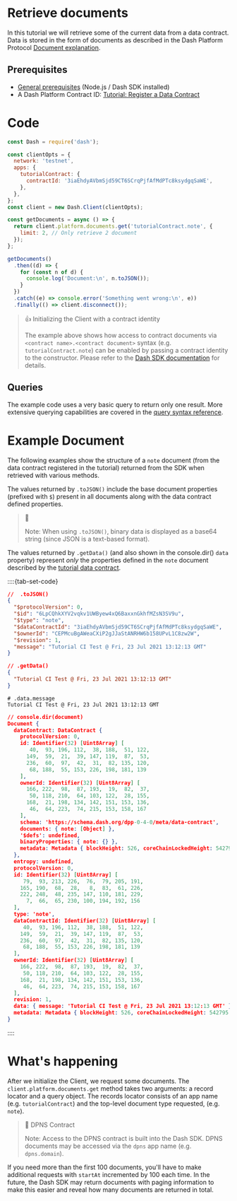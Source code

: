 # Retrieve documents

In this tutorial we will retrieve some of the current data from a data contract. Data is stored in the form of documents as described in the Dash Platform Protocol [Document explanation](../../explanations/platform-protocol-document.md).

## Prerequisites
- [General prerequisites](../../tutorials/introduction.md#prerequisites) (Node.js / Dash SDK installed)
- A Dash Platform Contract ID: [Tutorial: Register a Data Contract](../../tutorials/contracts-and-documents/register-a-data-contract.md) 

# Code

```javascript
const Dash = require('dash');

const clientOpts = {
  network: 'testnet',
  apps: {
    tutorialContract: {
      contractId: '3iaEhdyAVbmSjd59CT6SCrqPjfAfMdPTc8ksydgqSaWE',
    },
  },
};
const client = new Dash.Client(clientOpts);

const getDocuments = async () => {
  return client.platform.documents.get('tutorialContract.note', {
    limit: 2, // Only retrieve 2 document
  });
};

getDocuments()
  .then((d) => {
    for (const n of d) {
      console.log('Document:\n', n.toJSON());
    }
  })
  .catch((e) => console.error('Something went wrong:\n', e))
  .finally(() => client.disconnect());
``` 

> 👍 Initializing the Client with a contract identity
>
> The example above shows how access to contract documents via `<contract name>.<contract document>` syntax (e.g. `tutorialContract.note`) can be enabled by passing a contract identity to the constructor. Please refer to the [Dash SDK documentation](https://github.com/dashevo/platform/blob/master/packages/js-dash-sdk/docs/getting-started/multiple-apps.md) for details.

## Queries

The example code uses a very basic query to return only one result. More extensive querying capabilities are covered in the [query syntax reference](../../reference/query-syntax.md).

# Example Document

The following examples show the structure of a `note` document (from the data contract registered in the tutorial) returned from the SDK when retrieved with various methods. 

The values returned by `.toJSON()` include the base document properties (prefixed with `$`) present in all documents along with the data contract defined properties.

> 📘
>
> Note: When using `.toJSON()`, binary data is displayed as a base64 string (since JSON is a text-based format).

The values returned by `.getData()` (and also shown in the console.dir() `data` property) represent _only_ the properties defined in the `note` document described by the [tutorial data contract](../../tutorials/contracts-and-documents/register-a-data-contract.md#code).

::::{tab-set-code}

```json .toJSON()
//  .toJSON()
{
  "$protocolVersion": 0,
  "$id": "6LpCQhkXYV2vqkv1UWByew4xQ6BaxxnGkhfMZsN3SV9u",
  "$type": "note",
  "$dataContractId": "3iaEhdyAVbmSjd59CT6SCrqPjfAfMdPTc8ksydgqSaWE",
  "$ownerId": "CEPMcuBgAWeaCXiP2gJJaStANRHW6b158UPvL1C8zw2W",
  "$revision": 1,
  "message": "Tutorial CI Test @ Fri, 23 Jul 2021 13:12:13 GMT"
}
```
```json .getData()
// .getData()
{
  "Tutorial CI Test @ Fri, 23 Jul 2021 13:12:13 GMT"
}
```
```text .data.message
# .data.message
Tutorial CI Test @ Fri, 23 Jul 2021 13:12:13 GMT
```
```json console.dir(document)
// console.dir(document)
Document {
  dataContract: DataContract {
    protocolVersion: 0,
    id: Identifier(32) [Uint8Array] [
       40,  93, 196, 112,  38, 188,  51, 122,
      149,  59,  21,  39, 147, 119,  87,  53,
      236,  60,  97,  42,  31,  82, 135, 120,
       68, 188,  55, 153, 226, 198, 181, 139
    ],
    ownerId: Identifier(32) [Uint8Array] [
      166, 222,  98,  87, 193,  19,  82,  37,
       50, 118, 210,  64, 103, 122,  28, 155,
      168,  21, 198, 134, 142, 151, 153, 136,
       46,  64, 223,  74, 215, 153, 158, 167
    ],
    schema: 'https://schema.dash.org/dpp-0-4-0/meta/data-contract',
    documents: { note: [Object] },
    '$defs': undefined,
    binaryProperties: { note: {} },
    metadata: Metadata { blockHeight: 526, coreChainLockedHeight: 542795 }
  },
  entropy: undefined,
  protocolVersion: 0,
  id: Identifier(32) [Uint8Array] [
     79,  93, 213, 226,  76,  79, 205, 191,
    165, 190,  68,  28,   8,  83,  61, 226,
    222, 248,  48, 235, 147, 110, 181, 229,
      7,  66,  65, 230, 100, 194, 192, 156
  ],
  type: 'note',
  dataContractId: Identifier(32) [Uint8Array] [
     40,  93, 196, 112,  38, 188,  51, 122,
    149,  59,  21,  39, 147, 119,  87,  53,
    236,  60,  97,  42,  31,  82, 135, 120,
     68, 188,  55, 153, 226, 198, 181, 139
  ],
  ownerId: Identifier(32) [Uint8Array] [
    166, 222,  98,  87, 193,  19,  82,  37,
     50, 118, 210,  64, 103, 122,  28, 155,
    168,  21, 198, 134, 142, 151, 153, 136,
     46,  64, 223,  74, 215, 153, 158, 167
  ],
  revision: 1,
  data: { message: 'Tutorial CI Test @ Fri, 23 Jul 2021 13:12:13 GMT' },
  metadata: Metadata { blockHeight: 526, coreChainLockedHeight: 542795 }
}
```

::::

# What's happening

After we initialize the Client, we request some documents. The `client.platform.documents.get` method takes two arguments: a record locator and a query object. The records locator consists of an app name (e.g. `tutorialContract`) and the top-level document type requested, (e.g. `note`).

> 📘 DPNS Contract
>
> Note: Access to the DPNS contract is built into the Dash SDK. DPNS documents may be accessed via the `dpns` app name (e.g. `dpns.domain`).

If you need more than the first 100 documents, you'll have to make additional requests with `startAt` incremented by 100 each time. In the future, the Dash SDK may return documents with paging information to make this easier and reveal how many documents are returned in total.